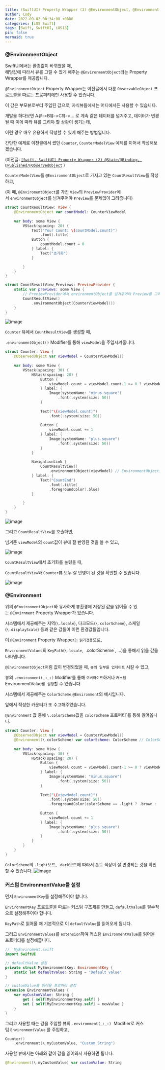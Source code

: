 ```yaml
---
title: (SwiftUI) Property Wrapper (3) @EnvironmentObject, @Environment
author: Cody
date: 2022-09-02 00:34:00 +0800
categories: [iOS Swift]
tags: [Swift, SwiftUI, iOS13]
pin: false
mermaid: true
---
```


### @EnvironmentObject
SwiftUI에서는 환경값이 바뀌었을 때,  
해당값에 따라서 뷰를 그릴 수 있게 해주는 `@EnvironmentObject`라는 Property Wrapper를 제공합니다.

`@EnvironmentObject` Property Wrapper는 이전글에서 다룬 `ObservableObject` 프로토콜을 따르는 프로퍼티에만 사용할 수 있습니다.

이 값은 부모뷰로부터 주입된 값으로, 자식뷰들에서는 어디에서든 사용할 수 있습니다.

개발을 하다보면 A뷰->B뷰->C뷰->... 로 계속 같은 데이터를 넘겨주고,
데이터가 변경될 때 이에 따라 뷰를 그려야 할 상황이 생기는데,

이런 경우 매우 유용하게 작성할 수 있게 해주는 방법입니다.

간단한 예제로 이전글에서 썼던 `Counter`, `CounterModelView` 예제를 이어서 작성해보겠습니다.

(이전글: [`[Swift, SwiftUI] Property Wrapper (2) @State/@Binding, @Published/@ObservedObject`](https://swiftycody.github.io/posts/Swift-Property-Wrapper-2-State-Binding-Published-ObservedObject/) )

`CounterModelView`를 `@EnvironmentObject`로 가지고 있는 `CountResultView`를 작성하고,

(이 때, `@EnviromentObject`를 가진 `View`의 `PreviewProvider`에서 `environmentObject`를 넘겨주어야 `Preview`를 문제없이 그려줍니다)

```swift
struct CountResultView: View {
    @EnvironmentObject var countModel: CounterViewModel
    
    var body: some View {
        VStack(spacing: 20) {
            Text("Your Count: \(countModel.count)")
                .font(.title)
            Button {
                countModel.count = 0
            } label: {
                Text("초기화")
            }

        }
    }
}

struct CountResultView_Previews: PreviewProvider {
    static var previews: some View {
    	// PreviewProvider에서 environmentObject를 넘겨주어야 Preview를 그려줍니다)
        CountResultView()
            .environmentObject(CounterViewModel())
    }
}
```

![image](https://github.com/swiftycody/swiftycody.github.io/assets/9062513/cf73b776-b13b-4dd9-9e15-e2ccad54fed6)

`Counter` 뷰에서 `CountResultView`를 생성할 때,

`.environmentObject()` Modifier를 통해 `viewModel`을 주입시켜줍니다.

```swift
struct Counter: View {
    @ObservedObject var viewModel = CounterViewModel()
    
    var body: some View {
        VStack(spacing: 30) {
            HStack(spacing: 20) {
                Button {
                    viewModel.count = viewModel.count-1 >= 0 ? viewModel.count-1 : 0
                } label: {
                    Image(systemName: "minus.square")
                        .font(.system(size: 50))
                }
                
                Text("\(viewModel.count)")
                    .font(.system(size: 50))
                
                Button {
                    viewModel.count += 1
                } label: {
                    Image(systemName: "plus.square")
                        .font(.system(size: 50))
                }
            }
            
            NavigationLink {
                CountResultView()
                    .environmentObject(viewModel) // EnvironmentObject를 주입
            } label: {
                Text("CountEnd")
                    .font(.title)
                    .foregroundColor(.blue)
            }

        }
    }
}
```

![image](https://github.com/swiftycody/swiftycody.github.io/assets/9062513/2889b5e5-7866-4ab1-9a9b-4c8b53ac2802)

그리고 `CountResultView`를 호출하면,

넘겨준 `viewModel`의 `count`값이 뷰에 잘 반영된 것을 볼 수 있고,

![image](https://github.com/swiftycody/swiftycody.github.io/assets/9062513/e0398f42-2792-4afb-ab99-b65979650ec3)

`CountResultView`에서 초기화를 눌렀을 때,

`CountResultView`와 `Counter`뷰 모두 잘 반영이 된 것을 확인할 수 있습니다.

![image](https://github.com/swiftycody/swiftycody.github.io/assets/9062513/aba0b435-6142-4dfd-8d06-fb0b3ecb70db)

### @Environment

위의 `@EnvironmentObject`와 유사하게 뷰환경에 저장된 값을 읽어올 수 있는 `@Envirnment` Property Wrapper가 있습니다.

시스템에서 제공해주는 지역(`\.locale`), 다크모드(`\.colorScheme`), 스케일(`\.displayScale`) 등과 같은 값들이 이런 환경값들입니다.

이 `@Environment` Property Wrapper는 `읽기전용`으로,

`EnvironmentValues`의 `KeyPath`(`\.locale`,` `\.colorScheme`, ...)을 통해서 읽을 값을 나타냅니다.

`@EnvironmentObject`처럼 값이 변경되었을 때, `뷰의 일부를 업데이트` 시킬 수 있고,

뷰의 `.environment(_:_:)` Modifier를 통해 `오버라이드`하거나 `커스텀 `EnvironmentValue`를 설정`할 수 있습니다.

시스템에서 제공해주는 `ColorScheme` `@Environment`의 예시입니다.

앞에서 작성한 카운터가 또 수고해주었습니다.

`@Environment` 값 중에 `\.colorScheme`값을 `colorScheme` 프로퍼티`를 통해 읽어옵니다.

```swift
struct Counter: View {
    @ObservedObject var viewModel = CounterViewModel()
    @Environment(\.colorScheme) var colorScheme: ColorScheme // ColorScheme Environment 읽어옴
    
    var body: some View {
        VStack(spacing: 30) {
            HStack(spacing: 20) {
                Button {
                    viewModel.count = viewModel.count-1 >= 0 ? viewModel.count-1 : 0
                } label: {
                    Image(systemName: "minus.square")
                        .font(.system(size: 50))
                }
                
                Text("\(viewModel.count)")
                    .font(.system(size: 50))
                    .foregroundColor(colorScheme == .light ? .brown : .green) // colorScheme에 따른 뷰 업데이트
                
                Button {
                    viewModel.count += 1
                } label: {
                    Image(systemName: "plus.square")
                        .font(.system(size: 50))
                }
            }
        }
    }
}
```

`ColorScheme`의 `.light`모드, `.dark`모드에 따라서 폰트 색상이 잘 변경되는 것을 확인할 수 있습니다.
![image](https://github.com/swiftycody/swiftycody.github.io/assets/9062513/20ef068b-9158-41b4-b036-4a6337b0327d)

### 커스텀 EnvironmentValue를 설정

먼저 `EnvironmentKey`를 설정해주어야 합니다.

`EnvironmentKey` 프로토콜을 따르는 커스텀 구조체를 만들고, `defaultValue`를 필수적으로 설정해주어야 합니다.

`KeyPath`로 읽어올 때 기본적으로 이 `defaultValue`를 읽어오게 됩니다.

그리고 `EnvironmentValues`를 `extension`하여 커스텀 `EnvironmentValue`를 읽어올 프로퍼티를 설정해줍니다.

```swift
//  MyEnviroment.swift
import SwiftUI

// defaultValue 설정
private struct MyEnvironmentKey: EnvironmentKey {
    static let defaultValue: String = "Default value"
}

// customValue를 읽어올 프로퍼티 설정
extension EnvironmentValues {
    var myCustomValue: String {
        get { self[MyEnvironmentKey.self] }
        set { self[MyEnvironmentKey.self] = newValue }
    }
}
```

그리고 사용할 때는 값을 주입할 뷰의 `.environment(_:_:)`
 Modifier로 커스텀 `EnvironmentValue` 를 주입하고,

```swift
Counter()
    .environment(\.myCustomValue, "Custom String")
```

사용할 뷰에서는 아래와 같이 값을 읽어와서 사용하면 됩니다.

```swift
@Environment(\.myCustomValue) var customValue: String
```